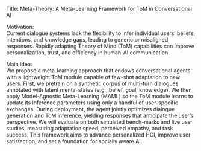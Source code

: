 Title: Meta-Theory: A Meta-Learning Framework for ToM in Conversational AI

Motivation:  
Current dialogue systems lack the flexibility to infer individual users’ beliefs, intentions, and knowledge gaps, leading to generic or misaligned responses. Rapidly adapting Theory of Mind (ToM) capabilities can improve personalization, trust, and efficiency in human-AI communication.

Main Idea:  
We propose a meta-learning approach that endows conversational agents with a lightweight ToM module capable of few-shot adaptation to new users. First, we pretrain on a synthetic corpus of multi-turn dialogues annotated with latent mental states (e.g., belief, goal, knowledge). We then apply Model-Agnostic Meta-Learning (MAML) so the ToM module learns to update its inference parameters using only a handful of user-specific exchanges. During deployment, the agent jointly optimizes dialogue generation and ToM inference, yielding responses that anticipate the user’s perspective. We will evaluate on both simulated bench-marks and live user studies, measuring adaptation speed, perceived empathy, and task success. This framework aims to advance personalized HCI, improve user satisfaction, and set a foundation for socially aware AI.